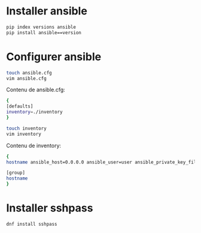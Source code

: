 # Installer ansible

```bash
pip index versions ansible
pip install ansible==version
```

# Configurer ansible
```bash
touch ansible.cfg
vim ansible.cfg
```

Contenu de ansible.cfg:

```bash
{
[defaults]
inventory=./inventory
}
```

```bash
touch inventory
vim inventory
```

Contenu de inventory:

```bash
{
hostname ansible_host=0.0.0.0 ansible_user=user ansible_private_key_file=/path

[group]
hostname
}
```

# Installer sshpass
`dnf install sshpass`